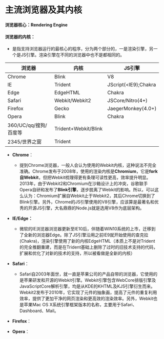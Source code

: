 # 主流浏览器及其内核

#### 浏览器核心：Rendering Engine

#### 浏览器的内核：

- 是指支持浏览器运行的最核心的程序，分为两个部分的，一是渲染引擎，另一个是JS引擎。渲染引擎在不同的浏览器中也不是都相同的。

| 浏览器                | 内核                 | JS引擎               |
| --------------------- | -------------------- | -------------------- |
| Chrome                | Blink                | V8                   |
| IE                    | Trident              | JScript(<IE9);Chakra |
| Edge                  | EdgeHTML             | Chakra               |
| Safari                | Webkit/Webkit2       | JSCore/Nitro(4+)     |
| Firefox               | Gecko                | JaegerMonkey(4.0+)   |
| Opera                 | Blink                | Chakra               |
| 360/UC/qq/搜狗/百度等 | Trident+Webkit/Blink |                      |
| 2345/世界之窗         | Trident              |                      |

- **Chrome**：
  - 提到Chrome浏览器，一般人会认为使用的Webkit内核，这种说法不完全准确。Chrome发布于2008年，使用的渲染内核是**Chromium**，它是**fork自Webkit**，但把Webkit梳理得更有条理可读性更高，效率提升明显。2013年，由于Webkit2和Chromium在沙箱设计上的冲突，谷歌联手Opera自研和发布了**Blink引擎**，逐步脱离了Webkit的影响。所以，可以这么认为：Chromium扩展自Webkit止于Webkit2，其后Chrome切换到了Blink引擎。另外，Chrome的JS引擎使用的V8引擎，应该算是最著名和优秀的开源JS引擎，大名鼎鼎的Node.js就是选用V8作为底层架构。
- **IE/Edge：**
  - 微软的IE浏览器浏览器更新至IE10后，伴随着WIN10系统的上市，迁移到了全新的浏览器Edge。除了JS引擎沿用之前IE9就开始使用的查克拉(Chakra)，渲染引擎使用了新的内核EdgeHTML（本质上不是对Trident的完全推翻重建，而是在Trident基础上删除了过时的旧技术支持的代码，扩展和优化了对新的技术的支持，所以被看做是全新的内核）

- **Safari**：
  - Safari自2003年面世，就一直是苹果公司的产品自带的浏览器，它使用的是苹果研发和开源的Webkit引擎。Webkit引擎包含WebCore排版引擎及JavaScriptCore解析引擎，均是从KDE的KHTML及KJS引擎衍生而来。Webkit2发布于2010年，它实现了元件的抽象画，提高了元件的重复利用效率，提供了更加干净的网页渲染和更高效的渲染效率。另外，Webkit也是苹果Mac OS X系统引擎框架版本的名称，主要用于Safari、Dashboard、Mail。
- **Firefox**：
- **Opera**：

